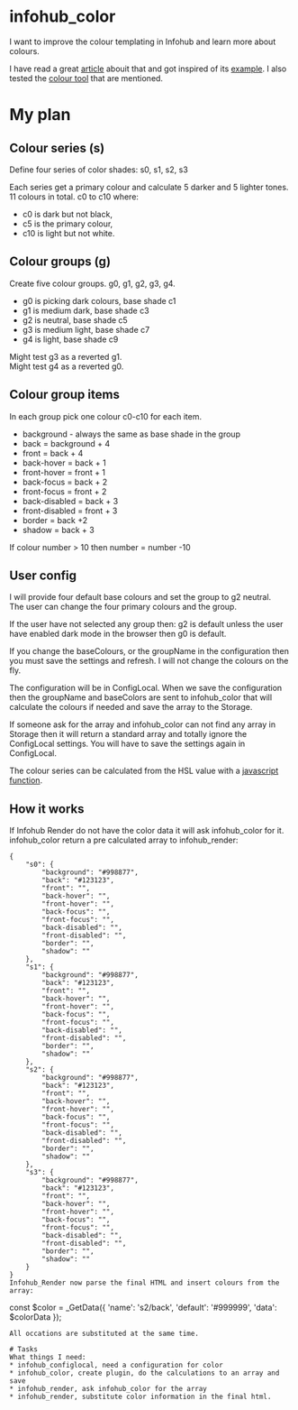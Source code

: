 # infohub_color

I want to improve the colour templating in Infohub and learn more about colours.

I have read a great [article](https://www.smashingmagazine.com/2020/08/application-color-schemes-css-custom-properties/)
abouit that and got inspired of its [example](https://codepen.io/smashingmag/pen/LYNEXdw). I also tested
the [colour tool](https://paletton.com/#uid=74H0X0kllllaFw0g0qFpxgxw0aF) that are mentioned.

# My plan

## Colour series (s)

Define four series of color shades: s0, s1, s2, s3

Each series get a primary colour and calculate 5 darker and 5 lighter tones. 11 colours in total. c0 to c10 where:

* c0 is dark but not black,
* c5 is the primary colour,
* c10 is light but not white.

## Colour groups (g)

Create five colour groups. g0, g1, g2, g3, g4.

* g0 is picking dark colours, base shade c1
* g1 is medium dark, base shade c3
* g2 is neutral, base shade c5
* g3 is medium light, base shade c7
* g4 is light, base shade c9

Might test g3 as a reverted g1.  
Might test g4 as a reverted g0.

## Colour group items

In each group pick one colour c0-c10 for each item.

* background - always the same as base shade in the group
* back = background + 4
* front = back + 4
* back-hover = back + 1
* front-hover = front + 1
* back-focus = back + 2
* front-focus = front + 2
* back-disabled = back + 3
* front-disabled = front + 3
* border = back +2
* shadow = back + 3

If colour number > 10 then number = number -10

## User config

I will provide four default base colours and set the group to g2 neutral.  
The user can change the four primary colours and the group.

If the user have not selected any group then: g2 is default unless the user have enabled dark mode in the browser then
g0 is default.

If you change the baseColours, or the groupName in the configuration then you must save the settings and refresh. I will
not change the colours on the fly.

The configuration will be in ConfigLocal. When we save the configuration then the groupName and baseColors are sent to
infohub_color that will calculate the colours if needed and save the array to the Storage.

If someone ask for the array and infohub_color can not find any array in Storage then it will return a standard array
and totally ignore the ConfigLocal settings. You will have to save the settings again in ConfigLocal.

The colour series can be calculated from the HSL value with
a [javascript function](https://gist.github.com/vahidk/05184faf3d92a0aa1b46aeaa93b07786).

## How it works

If Infohub Render do not have the color data it will ask infohub_color for it. infohub_color return a pre calculated
array to infohub_render:

```  
{
    "s0": {
        "background": "#998877",
        "back": "#123123",
        "front": "",
        "back-hover": "",
        "front-hover": "",
        "back-focus": "",
        "front-focus": "",
        "back-disabled": "", 
        "front-disabled": "", 
        "border": "",
        "shadow": ""
    },
    "s1": {
        "background": "#998877",
        "back": "#123123",
        "front": "",
        "back-hover": "",
        "front-hover": "",
        "back-focus": "",
        "front-focus": "",
        "back-disabled": "", 
        "front-disabled": "", 
        "border": "",
        "shadow": ""
    },
    "s2": {
        "background": "#998877",
        "back": "#123123",
        "front": "",
        "back-hover": "",
        "front-hover": "",
        "back-focus": "",
        "front-focus": "",
        "back-disabled": "", 
        "front-disabled": "", 
        "border": "",
        "shadow": ""
    },
    "s3": {
        "background": "#998877",
        "back": "#123123",
        "front": "",
        "back-hover": "",
        "front-hover": "",
        "back-focus": "",
        "front-focus": "",
        "back-disabled": "", 
        "front-disabled": "", 
        "border": "",
        "shadow": ""
    }
}
Infohub_Render now parse the final HTML and insert colours from the array:
```  

const $color = _GetData({
'name': 's2/back',
'default': '#999999',
'data': $colorData });

```
All occations are substituted at the same time.

# Tasks
What things I need:
* infohub_configlocal, need a configuration for color
* infohub_color, create plugin, do the calculations to an array and save
* infohub_render, ask infohub_color for the array
* infohub_render, substitute color information in the final html.
